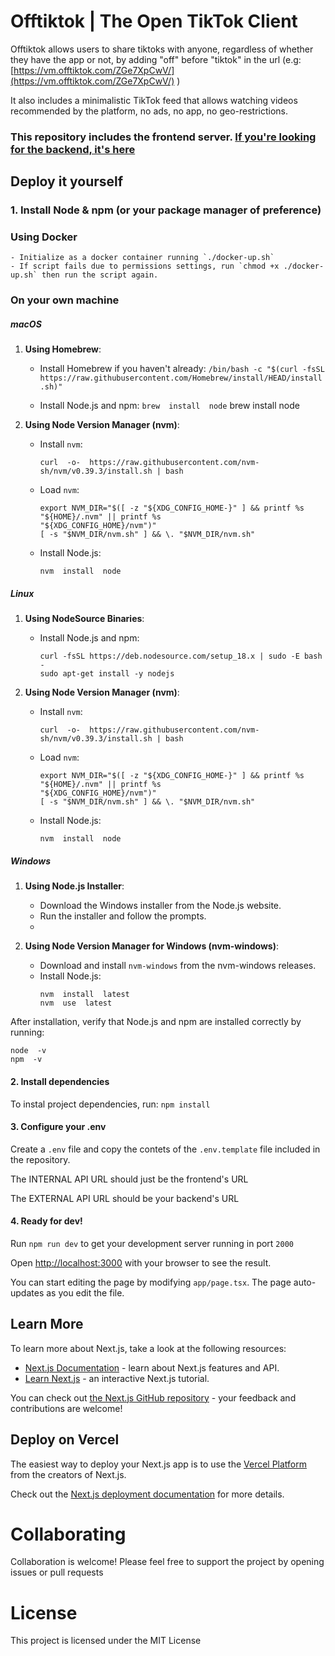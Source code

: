 # Offtiktok | The Open TikTok Client

Offtiktok allows users to share tiktoks with anyone, regardless of whether they have the app or not, by adding "off" before "tiktok" in the url (e.g: [https://vm.offtiktok.com/ZGe7XpCwV/](https://vm.offtiktok.com/ZGe7XpCwV/) )

It also includes a minimalistic TikTok feed that allows watching videos recommended by the platform, no ads, no app, no geo-restrictions.

### This repository includes the frontend server. [If you're looking for the backend, it's here](https://github.com/MarsHeer/offtiktokapi)

## Deploy it yourself

### 1. Install Node & npm (or your package manager of preference)

### Using Docker

    - Initialize as a docker container running `./docker-up.sh`
    - If script fails due to permissions settings, run `chmod +x ./docker-up.sh` then run the script again.

### On your own machine

##### macOS

1.  **Using Homebrew**:

    - Install Homebrew if you haven't already:
      `/bin/bash -c "$(curl -fsSL https://raw.githubusercontent.com/Homebrew/install/HEAD/install.sh)"`

    - Install Node.js and npm:
      `brew  install  node`
      brew install node

2.  **Using Node Version Manager (nvm)**:

    - Install `nvm`:

      `curl  -o-  https://raw.githubusercontent.com/nvm-sh/nvm/v0.39.3/install.sh | bash`

    - Load `nvm`:

      ```
      export NVM_DIR="$([ -z "${XDG_CONFIG_HOME-}" ] && printf %s "${HOME}/.nvm" || printf %s
      "${XDG_CONFIG_HOME}/nvm")"
      [ -s "$NVM_DIR/nvm.sh" ] && \. "$NVM_DIR/nvm.sh"
      ```

    - Install Node.js:

      `nvm  install  node`

##### Linux

1.  **Using NodeSource Binaries**:

    - Install Node.js and npm:

      ```
      curl -fsSL https://deb.nodesource.com/setup_18.x | sudo -E bash -
      sudo apt-get install -y nodejs
      ```

2.  **Using Node Version Manager (nvm)**:

    - Install `nvm`:

      `curl  -o-  https://raw.githubusercontent.com/nvm-sh/nvm/v0.39.3/install.sh | bash`

    - Load `nvm`:

      ```
      export NVM_DIR="$([ -z "${XDG_CONFIG_HOME-}" ] && printf %s "${HOME}/.nvm" || printf %s
      "${XDG_CONFIG_HOME}/nvm")"
      [ -s "$NVM_DIR/nvm.sh" ] && \. "$NVM_DIR/nvm.sh"
      ```

    - Install Node.js:

      `nvm  install  node`

##### Windows

1.  **Using Node.js Installer**:

    - Download the Windows installer from the Node.js website.
    - Run the installer and follow the prompts.
    -

2.  **Using Node Version Manager for Windows (nvm-windows)**:

    - Download and install `nvm-windows` from the nvm-windows releases.
    - Install Node.js:
      ```
      nvm  install  latest
      nvm  use  latest
      ```

After installation, verify that Node.js and npm are installed correctly by running:

```
node  -v
npm  -v
```

#### 2. Install dependencies

To instal project dependencies, run: `npm install`

#### 3. Configure your .env

Create a `.env` file and copy the contets of the `.env.template` file included in the repository.

The INTERNAL API URL should just be the frontend's URL

The EXTERNAL API URL should be your backend's URL

#### 4. Ready for dev!

Run `npm run dev` to get your development server running in port `2000`

Open [http://localhost:3000](http://localhost:3000) with your browser to see the result.

You can start editing the page by modifying `app/page.tsx`. The page auto-updates as you edit the file.

## Learn More

To learn more about Next.js, take a look at the following resources:

- [Next.js Documentation](https://nextjs.org/docs) - learn about Next.js features and API.
- [Learn Next.js](https://nextjs.org/learn) - an interactive Next.js tutorial.

You can check out [the Next.js GitHub repository](https://github.com/vercel/next.js/) - your feedback and contributions are welcome!

## Deploy on Vercel

The easiest way to deploy your Next.js app is to use the [Vercel Platform](https://vercel.com/new?utm_medium=default-template&filter=next.js&utm_source=create-next-app&utm_campaign=create-next-app-readme) from the creators of Next.js.

Check out the [Next.js deployment documentation](https://nextjs.org/docs/deployment) for more details.

# Collaborating

Collaboration is welcome! Please feel free to support the project by opening issues or pull requests

# License

This project is licensed under the MIT License
